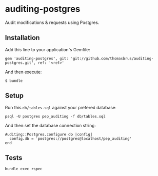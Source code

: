 auditing-postgres
=================

Audit modifications &amp; requests using Postgres.

## Installation

Add this line to your application's Gemfile:

    gem 'auditing-postgres', git: 'git://github.com/thomasbrus/auditing-postgres.git', ref: '<ref>'

And then execute:

    $ bundle

## Setup

Run this `db/tables.sql` against your prefered database:

    psql -U postgres pep_auditing -f db/tables.sql

And then set the database connection string:

    Auditing::Postgres.configure do |config|
      config.db = 'postgres://postgres@localhost/pep_auditing'
    end

## Tests

`bundle exec rspec`
